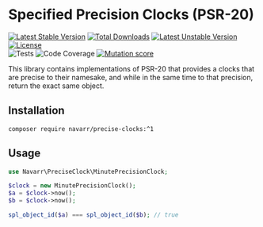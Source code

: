 # Specified Precision Clocks (PSR-20)
[![Latest Stable Version](http://poser.pugx.org/navarr/precise-clocks/v)](https://packagist.org/packages/navarr/precise-clocks)
[![Total Downloads](http://poser.pugx.org/navarr/precise-clocks/downloads)](https://packagist.org/packages/navarr/precise-clocks)
[![Latest Unstable Version](http://poser.pugx.org/navarr/precise-clocks/v/unstable)](https://packagist.org/packages/navarr/precise-clocks)
[![License](http://poser.pugx.org/navarr/precise-clocks/license)](https://packagist.org/packages/navarr/precise-clocks)  
![Tests](https://github.com/navarr/precise-clocks/actions/workflows/commit.yml/badge.svg)
![Code Coverage](https://codecov.io/gh/navarr/precise-clocks/branch/main/graph/badge.svg?token=BHTKOZZDR3)
[![Mutation score](https://img.shields.io/endpoint?style=flat&url=https%3A%2F%2Fbadge-api.stryker-mutator.io%2Fgithub.com%2Fnavarr%2Fprecise-clocks%2Fmain)](https://dashboard.stryker-mutator.io/reports/github.com/navarr/precise-clocks/main)

This library contains implementations of PSR-20 that provides a clocks that are precise to their namesake, and while in the same time to that precision, return the exact same object.

## Installation

    composer require navarr/precise-clocks:^1

## Usage

```php
use Navarr\PreciseClock\MinutePrecisionClock;

$clock = new MinutePrecisionClock();
$a = $clock->now();
$b = $clock->now();

spl_object_id($a) === spl_object_id($b); // true

```
